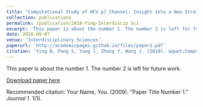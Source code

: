 ```yaml
---
title: "Computational Study of HCV p7 Channel: Insight into a New Strategy for HCV Inhibitor Design"
collection: publications
permalink: /publication/2018-Ying-Interdiscip Sci
excerpt: 'This paper is about the number 1. The number 2 is left for future work.'
date: 2018-09-07
venue: 'Interdisciplinary Sciences'
paperurl: 'http://academicpages.github.io/files/paper1.pdf'
citation: 'Ying B, Pang S, Yang J, Zhong Y, Wang J. (2018). &quot;Computational Study of HCV p7 Channel: Insight into a New Strategy for HCV Inhibitor Design.&quot; <i>Interdisciplinary Sciences</i>. doi: 10.1007/s12539-018-0306-3.'
---
```

This paper is about the number 1. The number 2 is left for future work.

[Download paper here](http://academicpages.github.io/files/paper1.pdf)

Recommended citation: Your Name, You. (2009). "Paper Title Number 1." <i>Journal 1</i>. 1(1).
